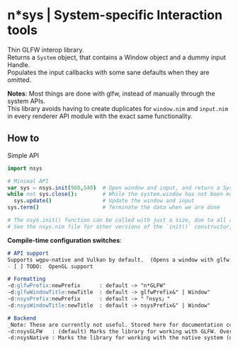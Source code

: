 # n*sys | System-specific Interaction tools
Thin GLFW interop library.  
Returns a `System` object, that contains a Window object and a dummy input Handle.  
Populates the input callbacks with some sane defaults when they are omitted.  

**Notes**:
Most things are done with glfw, instead of manually through the system APIs.  
This library avoids having to create duplicates for `window.nim` and `input.nim` in every renderer API module with the exact same functionality.  

## How to
Simple API
```nim
import nsys

# Minimal API
var sys = nsys.init(960,540)  # Open window and input, and return a System object
while not sys.close():        # While the system.window has not been marked for closing
  sys.update()                # Update the window and input
sys.term()                    # Terminate the data when we are done

# The nsys.init() function can be called with just a size, due to all arguments having sane defaults.
# See the nsys.nim file for other versions of the `init()` constructor, and all their possible inputs.
```

**Compile-time configuration switches**:
```md
# API support
Supports wgpu-native and Vulkan by default.  (Opens a window with glfw.NoAPI)
- [ ] TODO:  OpenGL support

# Formatting
-d:glfwPrefix:newPrefix      : default -> "n*GLFW"
-d:glfwWindowTitle:newTitle  : default -> glfwPrefix&" | Window"
-d:nsysPrefix:newPrefix      : default -> "「nsys」"
-d:nsysWindowTitle:newTitle  : default -> nsysPrefix&" | Window"

# Backend
_Note: These are currently not useful. Stored here for documentation completeness._
-d:nsysGLFW   : (default) Marks the library for working with GLFW. Overrides `nsysNative`
-d:nsysNative : Marks the library for working with the native system (not implemented)
```
